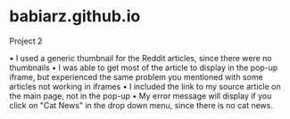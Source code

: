 # babiarz.github.io
Project 2

• I used a generic thumbnail for the Reddit articles, since there were no thumbnails
• I was able to get most of the article to display in the pop-up iframe, but experienced the same problem you mentioned with some articles not working in iframes
• I included the link to my source article on the main page, not in the pop-up
• My error message will display if you click on "Cat News" in the drop down menu, since there is no cat news.
